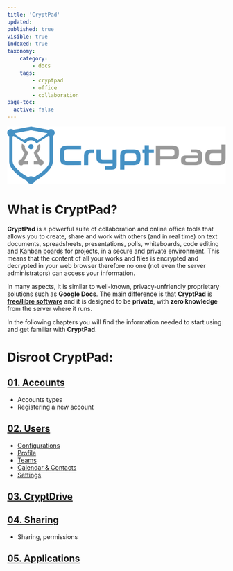 ```yaml
---
title: 'CryptPad'
updated:
published: true
visible: true
indexed: true
taxonomy:
    category:
        - docs
    tags:
        - cryptpad
        - office
        - collaboration
page-toc:
  active: false
---
```


![](en/cp_logo.svg)

# What is CryptPad?

**CryptPad** is a powerful suite of collaboration and online office tools that allows you to create, share and work with others (and in real time) on text documents, spreadsheets, presentations, polls, whiteboards, code editing and [Kanban boards](https://en.wikipedia.org/wiki/Kanban_board) for projects, in a secure and private environment. This means that the content of all your works and files is encrypted and decrypted in your web browser therefore no one (not even the server administrators) can access your information.

In many aspects, it is similar to well-known, privacy-unfriendly proprietary solutions such as **Google Docs**. The main difference is that **CryptPad** is [**free/libre software**](https://en.wikipedia.org/wiki/Free_software) and it is designed to be **private**, with **zero knowledge** from the server where it runs.

In the following chapters you will find the information needed to start using and get familiar with **CryptPad**.


# Disroot CryptPad:
## [01. Accounts](accounts)
  - Accounts types
  - Registering a new account

## [02. Users](users)
  - [Configurations](users/configurations)
  - [Profile](users/profile)
  - [Teams](users/teams)
  - [Calendar & Contacts](users/calendar-contacts)
  - [Settings](users/settings)

## [03. CryptDrive](cryptdrive)

## [04. Sharing](sharing)
  - Sharing, permissions

## [05. Applications](apps)
